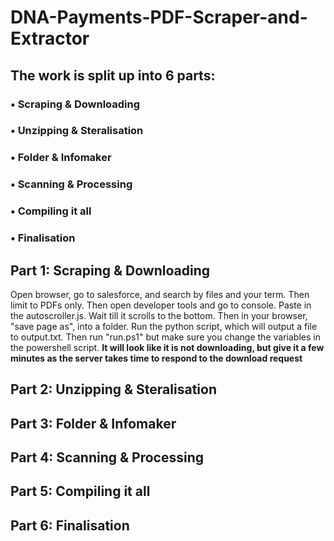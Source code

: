 # DNA-Payments-PDF-Scraper-and-Extractor

## The work is split up into 6 parts:
### • Scraping & Downloading
### • Unzipping & Steralisation
### • Folder & Infomaker
### • Scanning & Processing
### • Compiling it all
### • Finalisation









## Part 1: Scraping & Downloading
Open browser, go to salesforce, and search by files and your term. Then limit to PDFs only. 
Then open developer tools and go to console.
Paste in the autoscroller.js.
Wait till it scrolls to the bottom.
Then in your browser, "save page as", into a folder.
Run the python script, which will output a file to output.txt.
Then run "run.ps1" but make sure you change the variables in the powershell script. 
**It will look like it is not downloading, but give it a few minutes as the server takes time to respond to the download request**


## Part 2: Unzipping & Steralisation
## Part 3: Folder & Infomaker
## Part 4: Scanning & Processing
## Part 5: Compiling it all
## Part 6: Finalisation



